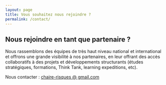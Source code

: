 ```yaml
---
layout: page
title: Vous souhaitez nous rejoindre ?
permalink: /contact/
---
```


## Nous rejoindre en tant que partenaire ?

Nous rassemblons des équipes de très haut niveau national et international et offrons une grande visibilité à nos partenaires, en leur offrant des accès collaboratifs à des projets et développements structurants (études stratégiques, formations, Think Tank, learning expeditions, etc).

Nous contacter : [chaire-risques @ gmail.com](mailto:chaire-risques@gmail.com)
